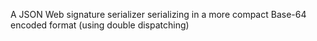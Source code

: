 A JSON Web signature serializer serializing in a more
compact Base-64 encoded format (using double dispatching)

